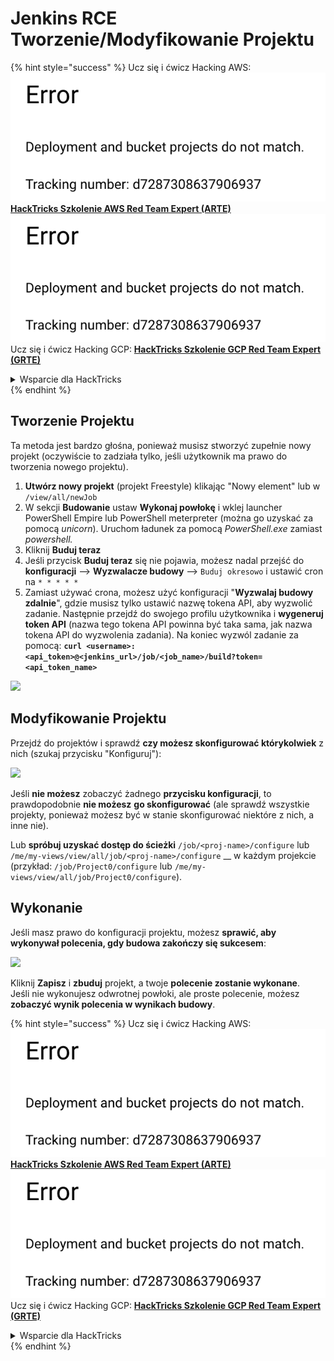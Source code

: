 # Jenkins RCE Tworzenie/Modyfikowanie Projektu

{% hint style="success" %}
Ucz się i ćwicz Hacking AWS:<img src="../../.gitbook/assets/image (1) (1).png" alt="" data-size="line">[**HackTricks Szkolenie AWS Red Team Expert (ARTE)**](https://training.hacktricks.xyz/courses/arte)<img src="../../.gitbook/assets/image (1) (1).png" alt="" data-size="line">\
Ucz się i ćwicz Hacking GCP: <img src="../../.gitbook/assets/image (2).png" alt="" data-size="line">[**HackTricks Szkolenie GCP Red Team Expert (GRTE)**<img src="../../.gitbook/assets/image (2).png" alt="" data-size="line">](https://training.hacktricks.xyz/courses/grte)

<details>

<summary>Wsparcie dla HackTricks</summary>

* Sprawdź [**plany subskrypcyjne**](https://github.com/sponsors/carlospolop)!
* **Dołącz do** 💬 [**grupy Discord**](https://discord.gg/hRep4RUj7f) lub [**grupy telegram**](https://t.me/peass) lub **śledź** nas na **Twitterze** 🐦 [**@hacktricks\_live**](https://twitter.com/hacktricks\_live)**.**
* **Podziel się sztuczkami hackingowymi, przesyłając PR-y do** [**HackTricks**](https://github.com/carlospolop/hacktricks) i [**HackTricks Cloud**](https://github.com/carlospolop/hacktricks-cloud) repozytoriów github.

</details>
{% endhint %}

## Tworzenie Projektu

Ta metoda jest bardzo głośna, ponieważ musisz stworzyć zupełnie nowy projekt (oczywiście to zadziała tylko, jeśli użytkownik ma prawo do tworzenia nowego projektu).

1. **Utwórz nowy projekt** (projekt Freestyle) klikając "Nowy element" lub w `/view/all/newJob`
2. W sekcji **Budowanie** ustaw **Wykonaj powłokę** i wklej launcher PowerShell Empire lub PowerShell meterpreter (można go uzyskać za pomocą _unicorn_). Uruchom ładunek za pomocą _PowerShell.exe_ zamiast _powershell._
3. Kliknij **Buduj teraz**
1. Jeśli przycisk **Buduj teraz** się nie pojawia, możesz nadal przejść do **konfiguracji** --> **Wyzwalacze budowy** --> `Buduj okresowo` i ustawić cron na `* * * * *`
2. Zamiast używać crona, możesz użyć konfiguracji "**Wyzwalaj budowy zdalnie**", gdzie musisz tylko ustawić nazwę tokena API, aby wyzwolić zadanie. Następnie przejdź do swojego profilu użytkownika i **wygeneruj token API** (nazwa tego tokena API powinna być taka sama, jak nazwa tokena API do wyzwolenia zadania). Na koniec wyzwól zadanie za pomocą: **`curl <username>:<api_token>@<jenkins_url>/job/<job_name>/build?token=<api_token_name>`**

![](<../../.gitbook/assets/image (165).png>)

## Modyfikowanie Projektu

Przejdź do projektów i sprawdź **czy możesz skonfigurować którykolwiek** z nich (szukaj przycisku "Konfiguruj"):

![](<../../.gitbook/assets/image (265).png>)

Jeśli **nie możesz** zobaczyć żadnego **przycisku konfiguracji**, to prawdopodobnie **nie możesz** **go skonfigurować** (ale sprawdź wszystkie projekty, ponieważ możesz być w stanie skonfigurować niektóre z nich, a inne nie).

Lub **spróbuj uzyskać dostęp do ścieżki** `/job/<proj-name>/configure` lub `/me/my-views/view/all/job/<proj-name>/configure` \_\_ w każdym projekcie (przykład: `/job/Project0/configure` lub `/me/my-views/view/all/job/Project0/configure`).

## Wykonanie

Jeśli masz prawo do konfiguracji projektu, możesz **sprawić, aby wykonywał polecenia, gdy budowa zakończy się sukcesem**:

![](<../../.gitbook/assets/image (98).png>)

Kliknij **Zapisz** i **zbuduj** projekt, a twoje **polecenie zostanie wykonane**.\
Jeśli nie wykonujesz odwrotnej powłoki, ale proste polecenie, możesz **zobaczyć wynik polecenia w wynikach budowy**.

{% hint style="success" %}
Ucz się i ćwicz Hacking AWS:<img src="../../.gitbook/assets/image (1) (1).png" alt="" data-size="line">[**HackTricks Szkolenie AWS Red Team Expert (ARTE)**](https://training.hacktricks.xyz/courses/arte)<img src="../../.gitbook/assets/image (1) (1).png" alt="" data-size="line">\
Ucz się i ćwicz Hacking GCP: <img src="../../.gitbook/assets/image (2).png" alt="" data-size="line">[**HackTricks Szkolenie GCP Red Team Expert (GRTE)**<img src="../../.gitbook/assets/image (2).png" alt="" data-size="line">](https://training.hacktricks.xyz/courses/grte)

<details>

<summary>Wsparcie dla HackTricks</summary>

* Sprawdź [**plany subskrypcyjne**](https://github.com/sponsors/carlospolop)!
* **Dołącz do** 💬 [**grupy Discord**](https://discord.gg/hRep4RUj7f) lub [**grupy telegram**](https://t.me/peass) lub **śledź** nas na **Twitterze** 🐦 [**@hacktricks\_live**](https://twitter.com/hacktricks\_live)**.**
* **Podziel się sztuczkami hackingowymi, przesyłając PR-y do** [**HackTricks**](https://github.com/carlospolop/hacktricks) i [**HackTricks Cloud**](https://github.com/carlospolop/hacktricks-cloud) repozytoriów github.

</details>
{% endhint %}
